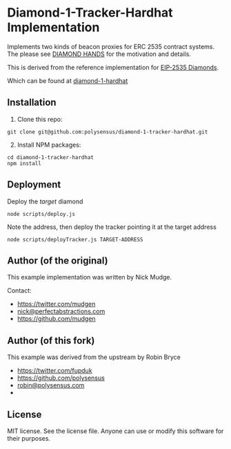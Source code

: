 # Diamond-1-Tracker-Hardhat Implementation

Implements two kinds of beacon proxies for ERC 2535 contract systems.
The please see [DIAMOND HANDS](DIAMOND-HANDS.md) for the motivation and details.

This is derived from the reference  implementation for [EIP-2535 Diamonds](https://github.com/ethereum/EIPs/issues/2535).

Which can be found at [diamond-1-hardhat](https://github.com/mudgen/diamond-1-hardhat/blob/main/README.md)


## Installation

1. Clone this repo:
```console
git clone git@github.com:polysensus/diamond-1-tracker-hardhat.git
```

2. Install NPM packages:
```console
cd diamond-1-tracker-hardhat
npm install
```

## Deployment

Deploy the *target* diamond

```console
node scripts/deploy.js
```

Note the address, then deploy the tracker pointing it at the target address

```console
node scripts/deployTracker.js TARGET-ADDRESS
```


## Author (of the original)

This example implementation was written by Nick Mudge.

Contact:

- https://twitter.com/mudgen
- nick@perfectabstractions.com
- https://github.com/mudgen


## Author (of this fork)

This example was derived from the upstream by Robin Bryce

- https://twitter.com/fupduk
- https://github.com/polysensus
- robin@polysensus.com
- 
## License

MIT license. See the license file.
Anyone can use or modify this software for their purposes.